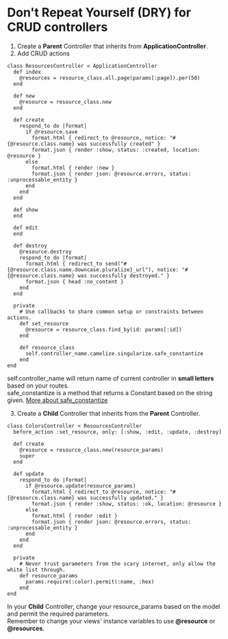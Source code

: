 # Don't Repeat Yourself (DRY) for CRUD controllers

1. Create a **Parent** Controller that inherits from **ApplicationController**.
2. Add CRUD actions
```
class ResourcesController < ApplicationController
  def index
    @resources = resource_class.all.page(params[:page]).per(50)
  end

  def new
    @resource = resource_class.new
  end

  def create
    respond_to do |format|
      if @resource.save
        format.html { redirect_to @resource, notice: "#{@resource.class.name} was successfully created" }
        format.json { render :show, status: :created, location: @resource }
      else
        format.html { render :new }
        format.json { render json: @resource.errors, status: :unprocessable_entity }
      end
    end
  end

  def show
  end

  def edit
  end

  def destroy
    @resource.destroy
    respond_to do |format|
      format.html { redirect_to send("#{@resource.class.name.downcase.pluralize}_url"), notice: "#{@resource.class.name} was successfully destroyed." }
      format.json { head :no_content }
    end
  end

  private
    # Use callbacks to share common setup or constraints between actions.
    def set_resource
      @resource = resource_class.find_by(id: params[:id])
    end

    def resource_class
      self.controller_name.camelize.singularize.safe_constantize
    end
end
```
self.controller_name will return name of current controller in **small letters** based on your routes.<br>
safe_constantize is a method that returns a Constant based on the string given. [More about safe_constantize](http://api.rubyonrails.org/classes/ActiveSupport/Inflector.html#method-i-safe_constantize)

3. Create a **Child** Controller that inherits from the **Parent** Controller.
```
class ColorsController < ResourcesController
  before_action :set_resource, only: [:show, :edit, :update, :destroy]

  def create
    @resource = resource_class.new(resource_params)
    super
  end

  def update
    respond_to do |format|
      if @resource.update(resource_params)
        format.html { redirect_to @resource, notice: "#{@resource.class.name} was successfully updated." }
        format.json { render :show, status: :ok, location: @resource }
      else
        format.html { render :edit }
        format.json { render json: @resource.errors, status: :unprocessable_entity }
      end
    end
  end

  private
    # Never trust parameters from the scary internet, only allow the white list through.
    def resource_params
      params.require(:color).permit(:name, :hex)
    end
end
```
In your **Child** Controller, change your resource_params based on the model and permit the required parameters.<br>
Remember to change your views' instance variables to use **@resource** or **@resources**.
